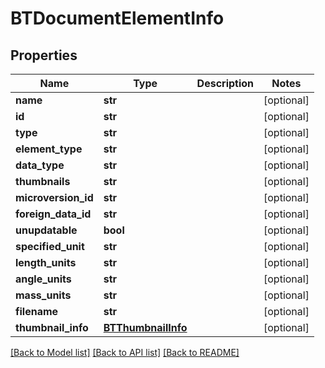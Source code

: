 # BTDocumentElementInfo

## Properties
Name | Type | Description | Notes
------------ | ------------- | ------------- | -------------
**name** | **str** |  | [optional] 
**id** | **str** |  | [optional] 
**type** | **str** |  | [optional] 
**element_type** | **str** |  | [optional] 
**data_type** | **str** |  | [optional] 
**thumbnails** | **str** |  | [optional] 
**microversion_id** | **str** |  | [optional] 
**foreign_data_id** | **str** |  | [optional] 
**unupdatable** | **bool** |  | [optional] 
**specified_unit** | **str** |  | [optional] 
**length_units** | **str** |  | [optional] 
**angle_units** | **str** |  | [optional] 
**mass_units** | **str** |  | [optional] 
**filename** | **str** |  | [optional] 
**thumbnail_info** | [**BTThumbnailInfo**](BTThumbnailInfo.md) |  | [optional] 

[[Back to Model list]](../README.md#documentation-for-models) [[Back to API list]](../README.md#documentation-for-api-endpoints) [[Back to README]](../README.md)



